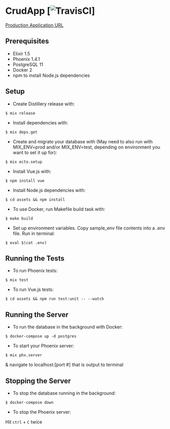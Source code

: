 # CrudApp [![TravisCI](https://travis-ci.org/hyoyou/crud-app-elixir.svg?branch=master)]

[Production Application URL](http://crud-app-dev.us-east-1.elasticbeanstalk.com/#/)

## Prerequisites
* Elixir 1.5
* Phoenix 1.4.1
* PostgreSQL 11
* Docker 2
* npm to install Node.js dependencies


## Setup
* Create Distillery release with:

```
$ mix release
```

* Install dependencies with:

```
$ mix deps.get
```

* Create and migrate your database with (May need to also run with MIX_ENV=prod and/or MIX_ENV=test, depending on environment you want to set it up for):

```
$ mix ecto.setup
```

* Install Vue.js with:

```
$ npm install vue
```

* Install Node.js dependencies with:

```
$ cd assets && npm install
```

* To use Docker, run Makefile build task with:

```
$ make build
```

* Set up environment variables. Copy sample_env file contents into a .env file. Run in terminal:

```
$ eval $(cat .env)
```

## Running the Tests
* To run Phoenix tests:

```
$ mix test
```

* To run Vue.js tests:

```
$ cd assets && npm run test:unit -- --watch
```


## Running the Server

* To run the database in the background with Docker:

```
$ docker-compose up -d postgres
```

* To start your Phoenix server:

```
$ mix phx.server
``` 
& navigate to localhost:[port #] that is output to terminal


## Stopping the Server

* To stop the database running in the background:

```
$ docker-compose down
```

* To stop the Phoenix server:

Hit `ctrl` + `C` twice